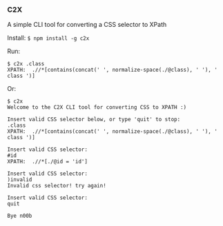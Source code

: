 ### C2X
A simple CLI tool for converting a CSS selector to XPath

Install:
```$ npm install -g c2x ```

Run:
```
$ c2x .class
XPATH:  .//*[contains(concat(' ', normalize-space(./@class), ' '), ' class ')]
```

Or:
```
$ c2x
Welcome to the C2X CLI tool for converting CSS to XPATH :)

Insert valid CSS selector below, or type 'quit' to stop:
.class
XPATH:  .//*[contains(concat(' ', normalize-space(./@class), ' '), ' class ')]

Insert valid CSS selector:
#id
XPATH:  .//*[./@id = 'id']

Insert valid CSS selector:
)invalid
Invalid css selector! try again!

Insert valid CSS selector:
quit

Bye n00b
```





   

